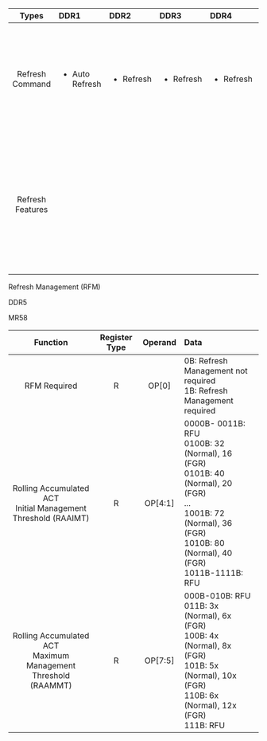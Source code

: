 
|  Types  |      DDR1      |   DDR2    |      DDR3      |      DDR4      |   DDR5    |
| :--------: |:-------------| :---------| :---------| :-------- | :-------------| 
| Refresh Command | <ul><li>Auto Refresh</li></ul> | <ul><li>Refresh</li></ul> | <ul><li>Refresh</li></ul> |  <ul><li>Refresh</li></ul> | * Refresh All (REF~ab~)<br> * Refresh Management All (RFM~ab~)<br> * Refresh Same Bank (REF~sb~)<br> * Refresh Management Same Bank (RFM~sb~)|
| Refresh Features |  |  |  |  | <ul><li>Refresh Modes - Normal and Fine Granularity</li><li>Refresh Management</li><li>Directed Refresh Management (DRFM) - Optional</li></ul>| 

Refresh Management (RFM)

DDR5

MR58

|  Function  |     Register Type      |   Operand    |      Data      |
| :--------: |:-------------:| :---------:| :---------|
| RFM Required | R | OP[0] | 0B: Refresh Management not required <br> 1B: Refresh Management required|
| Rolling Accumulated ACT <br> Initial Management Threshold (RAAIMT) | R | OP[4:1] | 0000B- 0011B: RFU <br> 0100B: 32 (Normal), 16 (FGR) <br> 0101B: 40 (Normal), 20 (FGR) <br> ... <br> 1001B: 72 (Normal), 36 (FGR) <br> 1010B: 80 (Normal), 40 (FGR) <br> 1011B-1111B: RFU|
| Rolling Accumulated ACT  <br> Maximum Management Threshold (RAAMMT) | R | OP[7:5] | 000B-010B: RFU <br> 011B: 3x (Normal), 6x (FGR) <br> 100B: 4x (Normal), 8x (FGR) <br> 101B: 5x (Normal), 10x (FGR) <br> 110B: 6x (Normal), 12x (FGR) <br> 111B: RFU |

